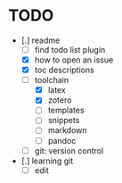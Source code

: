 # TODO

- [.] readme
  - [ ] find todo list plugin
  - [x] how to open an issue
  - [x] toc descriptions
  - [ ] toolchain
    - [x] latex
    - [x] zotero
    - [ ] templates
    - [ ] snippets
    - [ ] markdown
    - [ ] pandoc
  - [ ] git: version control
- [.] learning git
  - [ ] edit
